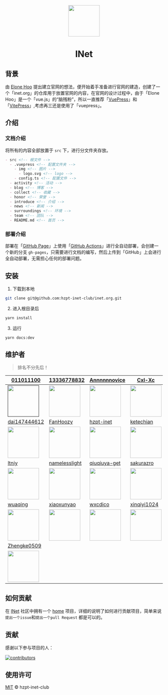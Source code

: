 <div align="center">
  <img with="100px" height="100px" src="https://hzpt-inet-club.github.io/inet.org/img/logo.svg">
</div>

<h1 align="center">INet</h1>

## 背景

由 [Elone Hoo](https://github.com/xiaoxunyao) 提出建立官网的想法，便开始着手准备进行官网的建造，创建了一个「inet.org」的仓库用于放置官网的内容，在官网的设计过程中，由于「Elone Hoo」是一个「vue.js」的“脑残粉”，所以一直推荐「[VuePress](https://v2.vuepress.vuejs.org/)」和「[VitePress](https://vitepress.vuejs.org/)」,考虑再三还是使用了「vuepress」。

## 介绍

### 文档介绍

将所有的内容全部放置于 `src` 下，进行分文件夹存放。

```markdown
- src <!-- 根文件 -->
  - .vuepress <!-- 配置文件夹 -->
    - img <!-- 图片 -->
      - logo.svg <!-- logo -->
    - config.ts <!-- 配置文件 -->
  - activity <!-- 活动 -->
  - blog <!-- 博客 -->
  - collect <!-- 收藏 -->
  - honor <!-- 荣誉 -->
  - introduce <!-- 介绍 -->
  - news <!-- 新闻 -->
  - surroundings <!-- 环境 -->
  - team <!-- 团队 -->
  - README.md <!-- 首页 -->
```

### 部署介绍

部署在「[GitHub Page](https://pages.github.com/)」上使用「[GitHub Actions](https://github.com/features/actions)」进行全自动部署，会创建一个新的分支 `gh-pages`，只需要进行文档的编写，然后上传到「GitHub」上会进行全自动部署，无需担心任何的部署问题。

## 安装

1. 下载到本地

```bash
git clone git@github.com:hzpt-inet-club/inet.org.git
```

2. 进入根目录后

```bash
yarn install
```

3. 运行

```bash
yarn docs:dev
```

## 维护者

> 排名不分先后！

| [011011100](https://github.com/011011100) | [13336778832](https://github.com/13336778832) | [Annnnnnovice](https://github.com/Annnnnnovice) | [Cxl-Xc](https://github.com/Cxl-Xc) |
| --- | --- | --- | --- |
| [<img wigth="100px" height="100px" src="https://avatars.githubusercontent.com/u/74953343?v=4">]() | [<img wigth="100px" height="100px" src="https://avatars.githubusercontent.com/u/86935263?v=4">](https://github.com/13336778832) | [<img wigth="100px" height="100px" src="https://avatars.githubusercontent.com/u/70246022?v=4">](https://github.com/Annnnnnovice) | [<img wigth="100px" height="100px" src="https://avatars.githubusercontent.com/u/86834550?v=4">](https://github.com/Cxl-Xc) |
| [dai147444612](https://github.com/dai147444612) | [FanHoozy](https://github.com/FanHoozy) | [hzpt-inet](https://github.com/hzpt-inet) | [ketechian](https://github.com/ketechian) |
| [<img wigth="100px" height="100px" src="https://avatars.githubusercontent.com/u/80606978?v=4">](https://github.com/dai147444612) | [<img wigth="100px" height="100px" src="https://avatars.githubusercontent.com/u/63771111?v=4">](https://github.com/FanHoozy) | [<img wigth="100px" height="100px" src="https://avatars.githubusercontent.com/u/88970987?v=4">](https://github.com/hzpt-inet) | [<img wigth="100px" height="100px" src="https://avatars.githubusercontent.com/u/88971894?v=4">](https://github.com/ketechian) |
| [ltniy](https://github.com/ltniy) | [namelesslight](https://github.com/namelesslight) | [qiuqiuya-get](https://github.com/qiuqiuya-get) | [sakurazro](https://github.com/sakurazro) |
| [<img wigth="100px" height="100px" src="https://avatars.githubusercontent.com/u/92360697?v=4">](https://github.com/ltniy) | [<img wigth="100px" height="100px" src="https://avatars.githubusercontent.com/u/87255211?v=4">](https://github.com/namelesslight) | [<img wigth="100px" height="100px" src="https://avatars.githubusercontent.com/u/71318039?v=4">](https://github.com/qiuqiuya-get) | [<img wigth="100px" height="100px" src="https://avatars.githubusercontent.com/u/83265180?v=4">](https://github.com/sakurazro) |
| [wuaqing](https://github.com/wuaqing) | [xiaoxunyao](https://github.com/xiaoxunyao) | [wxcdico](https://github.com/wxcdico) | [xinqiyi1024](https://github.com/xinqiyi1024) |
| [<img wigth="100px" height="100px" src="https://avatars.githubusercontent.com/u/69466837?v=4">](https://github.com/wuaqing) | [<img wigth="100px" height="100px" src="https://avatars.githubusercontent.com/u/43719490?v=4">](https://github.com/xiaoxunyao) | [<img wigth="100px" height="100px" src="https://avatars.githubusercontent.com/u/90119703?v=4">](https://github.com/wxcdico) | [<img wigth="100px" height="100px" src="https://avatars.githubusercontent.com/u/90031847?v=4">](https://github.com/xinqiyi1024) |
| [Zhengke0509](https://github.com/Zhengke0509) |  |  |  |
| [<img wigth="100px" height="100px" src="https://avatars.githubusercontent.com/u/82481893?v=4">](https://github.com/Zhengke0509) |  |  |  |

## 如何贡献

在 [INet](https://github.com/hzpt-inet-club) 社区中拥有一个 [home](https://github.com/hzpt-inet-club/home) 项目，详细的说明了如何进行贡献项目，简单来说`提出一个issue`和`提出一个pull Request` 都是可以的。

## 贡献

感谢以下参与项目的人：

[![contributors](https://opencollective.com/inet-club/contributors.svg?width=890&button=false)](https://github.com/hzpt-inet-club/inet.org/graphs/contributors)

## 使用许可

[MIT](https://github.com/hzpt-inet-club/inet.org/blob/master/LICENSE) © hzpt-inet-club
